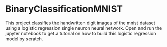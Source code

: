 # BinaryClassificationMNIST
This project classifies the handwritten digit images of the mnist dataset using a logistic regression single neuron neural network. Open and run the jupyter notebook to get a tutorial on how to build this logistic regression model by scratch.
